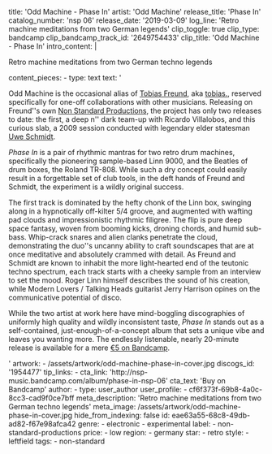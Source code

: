 title: 'Odd Machine - Phase In'
artist: 'Odd Machine'
release_title: 'Phase In'
catalog_number: 'nsp 06'
release_date: '2019-03-09'
log_line: 'Retro machine meditations from two German legends'
clip_toggle: true
clip_type: bandcamp
clip_bandcamp_track_id: '2649754433'
clip_title: 'Odd Machine - Phase In'
intro_content: |
  <p>Retro machine meditations from two German techno legends
  </p>
content_pieces:
  -
    type: text
    text: '<p>Odd Machine is the occasional alias of <a href="https://www.discogs.com/artist/207302-Tobias-Freund" target="_blank">Tobias Freund</a>, aka <a href="https://www.discogs.com/artist/601848-tobias" target="_blank">tobias.</a>, reserved specifically for one-off collaborations with other musicians. Releasing on Freund''s own <a href="https://www.discogs.com/label/76101-Non-Standard-Productions">Non Standard Productions</a>, the project has only two releases to date: the first, a deep n'' dark team-up with Ricardo Villalobos, and this curious slab, a 2009 session conducted with legendary elder statesman <a href="https://www.discogs.com/artist/519207-Uwe-Schmidt" target="_blank">Uwe Schmidt</a>.&nbsp;</p><p><i>Phase In</i>&nbsp;is a pair of rhythmic mantras for two retro drum machines, specifically the pioneering sample-based Linn 9000, and the Beatles of drum boxes, the Roland TR-808. While such a dry concept could easily result in a forgettable set of club tools, in the deft hands of Freund and Schmidt, the experiment is a wildly original success.&nbsp;</p><p>The first track is dominated by the hefty chonk of the Linn box, swinging along in a hypnotically off-kilter 5/4 groove, and augmented with wafting pad clouds and impressionistic rhythmic filigree. The flip is pure deep space fantasy, woven from booming kicks, droning chords, and humid sub-bass. Whip-crack snares and alien clanks penetrate the cloud, demonstrating the duo''s uncanny ability to craft soundscapes that are at once meditative and absolutely crammed with detail. As Freund and Schmidt are known to inhabit the more light-hearted end of the teutonic techno spectrum, each track starts with a cheeky sample from an interview to set the mood. Roger Linn himself describes the sound of his creation, while Modern Lovers / Talking Heads guitarist Jerry Harrison opines on the communicative potential of disco.&nbsp;</p><p>While the two artist at work here have mind-boggling discographies of uniformly high quality and wildly inconsistent taste, <i>Phase In</i> stands out as a self-contained, just-enough-of-a-concept album that sets a unique vibe and leaves you wanting more. The endlessly listenable, nearly 20-minute release is available for a mere <a href="https://nsp-music.bandcamp.com/album/phase-in-nsp-06" target="_blank">€5 on Bandcamp</a>.&nbsp;</p>'
artwork:
  - /assets/artwork/odd-machine-phase-in-cover.jpg
discogs_id: '1954477'
tip_links:
  -
    cta_link: 'http://nsp-music.bandcamp.com/album/phase-in-nsp-06'
    cta_text: 'Buy on Bandcamp'
author:
  -
    type: user_author
    user_profile:
      - cf6f373f-69b8-4a0c-8cc3-cad9f0ce7bff
meta_description: 'Retro machine meditations from two German techno legends'
meta_image: /assets/artwork/odd-machine-phase-in-cover.jpg
hide_from_indexing: false
id: eae63a55-68c8-49db-ad82-f67e98afca42
genre:
  - electronic
  - experimental
label:
  - non-standard-productions
price:
  - low
region:
  - germany
star:
  - retro
style:
  - leftfield
tags:
  - non-standard
